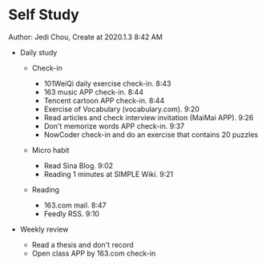 # Self Study

Author: Jedi Chou, Create at 2020.1.3 8:42 AM

* Daily study
  * Check-in
    * 101WeiQi daily exercise check-in. 8:43
    * 163 music APP check-in. 8:44
    * Tencent cartoon APP check-in. 8:44
    * Exercise of Vocabulary (vocabulary.com). 9:20
    * Read articles and check interview invitation (MaiMai APP). 9:26
    * Don't memorize words APP check-in. 9:37
    * NowCoder check-in and do an exercise that contains 20 puzzles

  * Micro habit
    * Read Sina Blog. 9:02
    * Reading 1 minutes at SIMPLE Wiki. 9:21

  * Reading
    * 163.com mail. 8:47
    * Feedly RSS. 9:10

* Weekly review
  * Read a thesis and don't record
  * Open class APP by 163.com check-in

